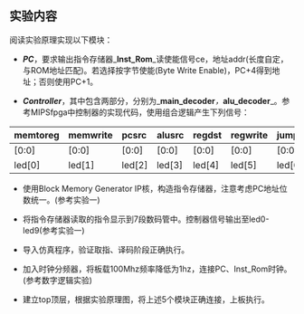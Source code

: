 ## 实验内容

阅读实验原理实现以下模块：

* _**PC**_，要求输出指令存储器_**Inst\_Rom**_读使能信号ce，地址addr\(长度自定，与ROM地址匹配\)。若选择按字节使能\(Byte Write Enable\)，PC+4得到地址；否则使用PC+1。

* _**Controller**_，其中包含两部分，分别为_**main\_decoder**_，_**alu\_decoder**_。参考MIPSfpga中控制器的实现代码，使用组合逻辑产生下列信号：

| memtoreg | memwrite | pcsrc | alusrc | regdst | regwrite | jump | alucontrol |
| :--- | :--- | :--- | :--- | :--- | :--- | :--- | :--- |
| \[0:0\] | \[0:0\] | \[0:0\] | \[0:0\] | \[0:0\] | \[0:0\] | \[0:0\] | \[2:0\] |
| led\[0\] | led\[1\] | led\[2\] | led\[3\] | led\[4\] | led\[5\] | led\[6\] | led\[7:9\] |

* 使用Block Memory Generator IP核，构造指令存储器，注意考虑PC地址位数统一。\(参考实验一\)

* 将指令存储器读取的指令显示到7段数码管中。控制器信号输出至led0-led9\(参考实验一\)

* 导入仿真程序，验证取指、译码阶段正确执行。

* 加入时钟分频器，将板载100Mhz频率降低为1hz，连接PC、Inst\_Rom时钟。\(参考数字逻辑实验\)

* 建立top顶层，根据实验原理图，将上述5个模块正确连接，上板执行。





